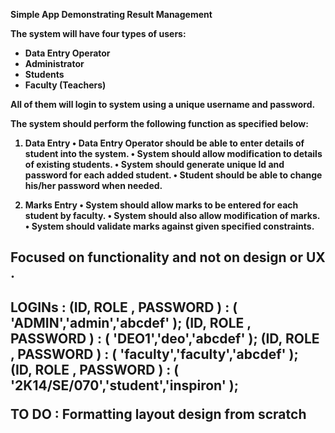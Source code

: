 <strong> Simple App Demonstrating Result Management <strong> 

The system will have four types of users: 
<ul>
<li>Data Entry Operator</li>
<li>Administrator</li>
<li>Students</li>
<li>Faculty (Teachers)</li>
</ul>
All of them will login to system using a unique username and password. 

The system should perform the following function as specified below:

1.	Data Entry
	•	Data Entry Operator should be able to enter details of student into the system.
	•	System should allow modification to details of existing students.
	•	System should generate unique Id and password for each added student.
	•	Student should be able to change his/her password when needed.

2.	Marks Entry
	•	System should allow marks to be entered for each student by faculty.
	•	System should also allow modification of marks.
	•	System should validate marks against given specified constraints.

<h2>Focused on functionality and not on design or UX . <h2>

LOGINs :
	(ID, ROLE , PASSWORD ) : ( 'ADMIN','admin','abcdef' ); 
	(ID, ROLE , PASSWORD ) : ( 'DEO1','deo','abcdef' ); 
	(ID, ROLE , PASSWORD ) : ( 'faculty','faculty','abcdef' );  
	(ID, ROLE , PASSWORD ) : ( '2K14/SE/070','student','inspiron' );  
	
TO DO : Formatting layout design from scratch